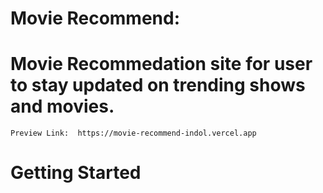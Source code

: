 # Movie Recommend:

# Movie Recommedation site for user to stay updated on trending shows and movies.

`Preview Link:  https://movie-recommend-indol.vercel.app`

# Getting Started
